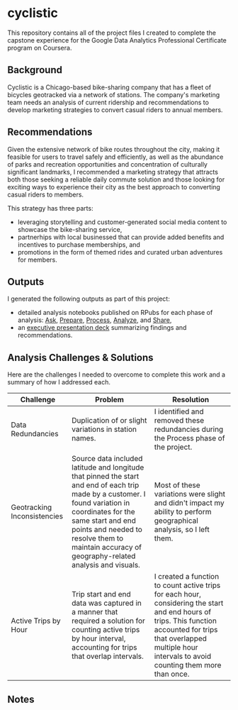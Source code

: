 # cyclistic
This repository contains all of the project files I created to complete the capstone experience for the Google Data Analytics Professional Certificate program on Coursera.

## Background
Cyclistic is a Chicago-based bike-sharing company that has a fleet of bicycles geotracked via a network of stations.  The company's marketing team needs an analysis of current ridership and recommendations to develop marketing strategies to convert casual riders to annual members.

## Recommendations
Given the extensive network of bike routes throughout the city, making it feasible for users to travel safely and efficiently, as well as the abundance of parks and recreation opportunities and concentration of culturally significant landmarks, I recommended a marketing strategy that attracts both those seeking a reliable daily commute solution and those looking for exciting ways to experience their city as the best approach to converting casual riders to members.

This strategy has three parts:
* leveraging storytelling and customer-generated social media content to showcase the bike-sharing service,
* partnerhips with local businessed that can provide added benefits and incentives to purchase memberships, and
* promotions in the form of themed rides and curated urban adventures for members.

## Outputs
I generated the following outputs as part of this project:
* detailed analysis notebooks published on RPubs for each phase of analysis: [Ask](https://rpubs.com/dtminnick/cyclistic_ask), [Prepare](https://rpubs.com/dtminnick/cyclistic_prepare), [Process](https://rpubs.com/dtminnick/cyclistic_process), [Analyze](https://rpubs.com/dtminnick/cyclistic_analyze), and [Share](https://rpubs.com/dtminnick/cyclistic_share),
* an [executive presentation deck](https://github.com/dtminnick/cyclistic/blob/main/inst/extdata/reference/Cyclistic%20Marketing%20Strategy%20Recommendations.pptx) summarizing findings and recommendations.

## Analysis Challenges & Solutions
Here are the challenges I needed to overcome to complete this work and a summary of how I addressed each.

| Challenge                   | Problem    | Resolution |
| --------------------------- | ---------- | ---------- |
| Data Redundancies           | Duplication of or slight variations in station names. | I identified and removed these redundancies during the Process phase of the project. |
| Geotracking Inconsistencies | Source data included latitude and longitude that pinned the start and end of each trip made by a customer.  I found variation in coordinates for the same start and end points and needed to resolve them to maintain accuracy of geography-related analysis and visuals. | Most of these variations were slight and didn't impact my ability to perform geographical analysis, so I left them. |
| Active Trips by Hour | Trip start and end data was captured in a manner that required a solution for counting active trips by hour interval, accounting for trips that overlap intervals. | I created a function to count active trips for each hour, considering the start and end hours of trips. This function accounted for trips that overlapped multiple hour intervals to avoid counting them more than once. |

## Notes



